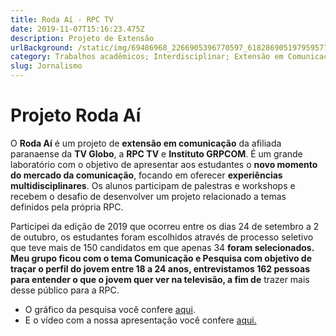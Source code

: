 ```yaml
---
title: Roda Aí - RPC TV
date: 2019-11-07T15:16:23.475Z
description: Projeto de Extensão
urlBackground: /static/img/69486968_2266905396770597_6182869051979595776_n.jpg
category: Trabalhos acadêmicos; Interdisciplinar; Extensão em Comunicação;
slug: Jornalismo
---
```

# Projeto Roda Aí

O **Roda Aí** é um projeto de **extensão em comunicação** da afiliada paranaense da **TV Globo**, a **RPC TV** e **Instituto GRPCOM**.  É um grande laboratório com o objetivo de apresentar aos estudantes o **novo momento do mercado da comunicação**, focando em oferecer **experiências multidisciplinares**. Os alunos participam de palestras e workshops e recebem o desafio de desenvolver um projeto relacionado a temas definidos pela própria RPC.

Participei da edição de 2019 que ocorreu entre os dias 24 de setembro a 2 de outubro, os estudantes foram escolhidos através de processo seletivo que teve mais de 150 candidatos em que apenas 34 ****foram selecionados. Meu grupo ficou com o tema **Comunicação e Pesquisa** com objetivo de traçar o perfil do **jovem entre 18 a 24 anos**, entrevistamos 162 pessoas para entender o que o jovem quer ver na televisão**, a fim de** trazer mais desse público para a RPC.

* O gráfico da pesquisa você confere [aqui](https://infogram.com/o-comportamento-do-jovem-com-a-televisao-1h7j4dgogogv4nr?live).
* E o vídeo com a nossa apresentação você confere [aqui.](https://drive.google.com/file/d/1TMTTyHiDYZhIMR3L1lD4yC9bWAStb0WH/view?usp=sharing)
